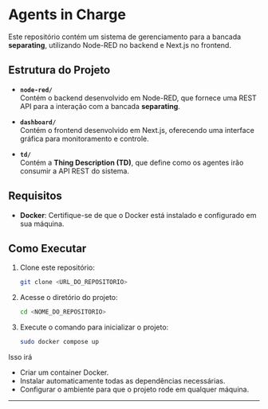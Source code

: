 Agents in Charge
================

Este repositório contém um sistema de gerenciamento para a bancada **separating**, utilizando Node-RED no backend e Next.js no frontend.  

## Estrutura do Projeto  

- **`node-red/`**  
  Contém o backend desenvolvido em Node-RED, que fornece uma REST API para a interação com a bancada **separating**.  

- **`dashboard/`**  
  Contém o frontend desenvolvido em Next.js, oferecendo uma interface gráfica para monitoramento e controle.  

- **`td/`**  
  Contém a **Thing Description (TD)**, que define como os agentes irão consumir a API REST do sistema.  

## Requisitos  

- **Docker**: Certifique-se de que o Docker está instalado e configurado em sua máquina.  

## Como Executar  

1. Clone este repositório:  
   ```bash  
   git clone <URL_DO_REPOSITORIO>  
    ```

2. Acesse o diretório do projeto:  
   ```bash  
   cd <NOME_DO_REPOSITORIO>
    ```

3. Execute o comando para inicializar o projeto:  
   ```bash  
   sudo docker compose up
    ```

Isso irá

* Criar um container Docker.
* Instalar automaticamente todas as dependências necessárias.
* Configurar o ambiente para que o projeto rode em qualquer máquina.

---
